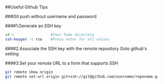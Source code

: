##Useful Github Tips

###Git push without username and password

####1.Generate an SSH key
```bash
cd ~                 #Your home directory
ssh-keygen -t rsa    #Press enter for all values
```
####2.Associate the SSH key with the remote repository
Goto github's setting

####3.Set your remote URL to a form that supports SSH
```bash
git remote show origin
git remote set-url origin git+ssh://git@github.com/username/reponame.git
```
